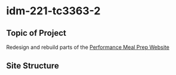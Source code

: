 # idm-221-tc3363-2
 
## Topic of Project

Redesign and rebuild parts of the [Performance Meal Prep Website](eatpmp.com)

## Site Structure
